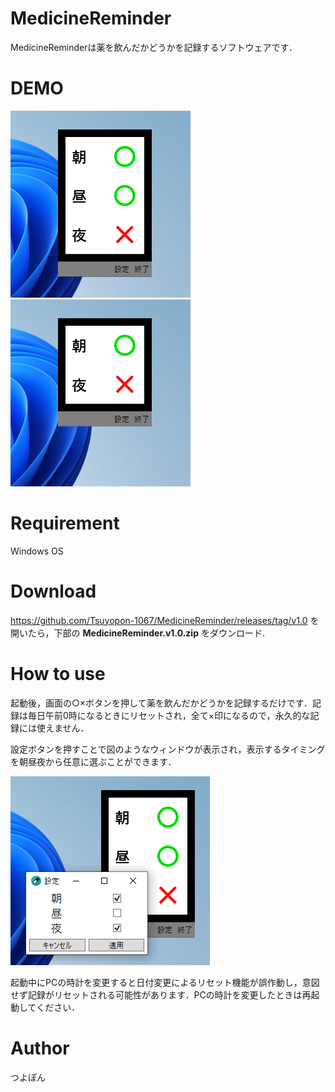 # MedicineReminder

MedicineReminderは薬を飲んだかどうかを記録するソフトウェアです．

# DEMO
![動作時のスクリーンショット1](./img/1.png "動作の様子1")
![動作時のスクリーンショット2](./img/2.png "動作の様子2")

# Requirement
Windows OS

# Download
https://github.com/Tsuyopon-1067/MedicineReminder/releases/tag/v1.0
を開いたら，下部の **MedicineReminder.v1.0.zip**  をダウンロード.

# How to use
起動後，画面の○×ボタンを押して薬を飲んだかどうかを記録するだけです．記録は毎日午前0時になるときにリセットされ，全て×印になるので，永久的な記録には使えません．

設定ボタンを押すことで図のようなウィンドウが表示され，表示するタイミングを朝昼夜から任意に選ぶことができます．

![使用方法](img/3.png "使用方法")

起動中にPCの時計を変更すると日付変更によるリセット機能が誤作動し，意図せず記録がリセットされる可能性があります．PCの時計を変更したときは再起動してください．

# Author
つよぽん
